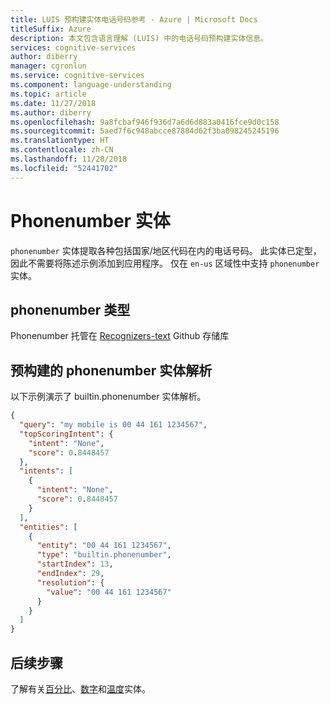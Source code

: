 ```yaml
---
title: LUIS 预构建实体电话号码参考 - Azure | Microsoft Docs
titleSuffix: Azure
description: 本文包含语言理解 (LUIS) 中的电话号码预构建实体信息。
services: cognitive-services
author: diberry
manager: cgronlun
ms.service: cognitive-services
ms.component: language-understanding
ms.topic: article
ms.date: 11/27/2018
ms.author: diberry
ms.openlocfilehash: 9a8fcbaf946f936d7a6d6d883a0416fce9d0c158
ms.sourcegitcommit: 5aed7f6c948abcce87884d62f3ba098245245196
ms.translationtype: HT
ms.contentlocale: zh-CN
ms.lasthandoff: 11/28/2018
ms.locfileid: "52441702"
---
```

# <a name="phonenumber-entity"></a>Phonenumber 实体
`phonenumber` 实体提取各种包括国家/地区代码在内的电话号码。 此实体已定型，因此不需要将陈述示例添加到应用程序。 仅在 `en-us` 区域性中支持 `phonenumber` 实体。 

## <a name="types-of-phonenumber"></a>phonenumber 类型
Phonenumber 托管在 [Recognizers-text](https://github.com/Microsoft/Recognizers-Text/blob/master/Patterns/Base-PhoneNumbers.yaml) Github 存储库

## <a name="resolution-for-prebuilt-phonenumber-entity"></a>预构建的 phonenumber 实体解析
以下示例演示了 builtin.phonenumber 实体解析。

```JSON
{
  "query": "my mobile is 00 44 161 1234567",
  "topScoringIntent": {
    "intent": "None",
    "score": 0.8448457
  },
  "intents": [
    {
      "intent": "None",
      "score": 0.8448457
    }
  ],
  "entities": [
    {
      "entity": "00 44 161 1234567",
      "type": "builtin.phonenumber",
      "startIndex": 13,
      "endIndex": 29,
      "resolution": {
        "value": "00 44 161 1234567"
      }
    }
  ]
}
```


## <a name="next-steps"></a>后续步骤

了解有关[百分比](luis-reference-prebuilt-percentage.md)、[数字](luis-reference-prebuilt-number.md)和[温度](luis-reference-prebuilt-temperature.md)实体。 